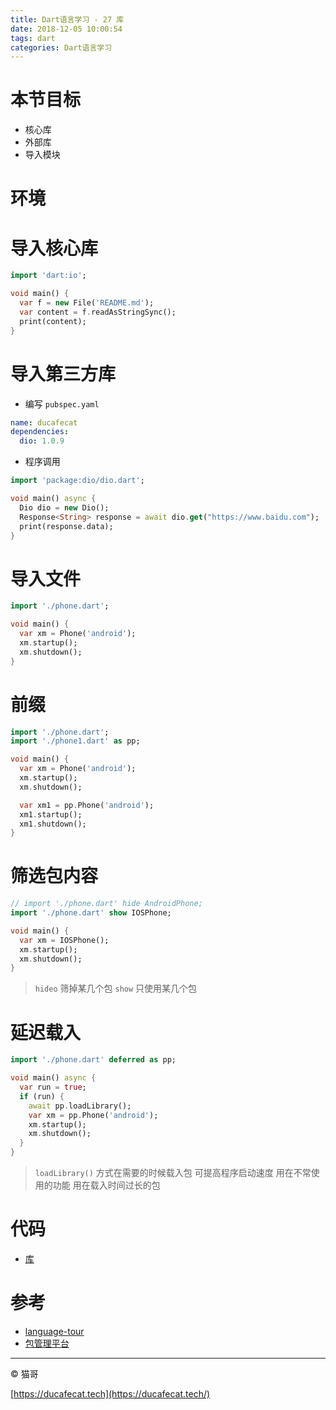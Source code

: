 ```yaml
---
title: Dart语言学习 - 27 库
date: 2018-12-05 10:00:54
tags: dart
categories: Dart语言学习
---
```


# 本节目标

- 核心库
- 外部库
- 导入模块

# 环境

# 导入核心库

```dart
import 'dart:io';

void main() {
  var f = new File('README.md');
  var content = f.readAsStringSync();
  print(content);
}
```

# 导入第三方库

- 编写 `pubspec.yaml`

```yml
name: ducafecat
dependencies:
  dio: 1.0.9
```

- 程序调用

```dart
import 'package:dio/dio.dart';

void main() async {
  Dio dio = new Dio();
  Response<String> response = await dio.get("https://www.baidu.com");
  print(response.data);
}
```

# 导入文件

```dart
import './phone.dart';

void main() {
  var xm = Phone('android');
  xm.startup();
  xm.shutdown();
}
```

# 前缀

```dart
import './phone.dart';
import './phone1.dart' as pp;

void main() {
  var xm = Phone('android');
  xm.startup();
  xm.shutdown();

  var xm1 = pp.Phone('android');
  xm1.startup();
  xm1.shutdown();
}
```

# 筛选包内容

```dart
// import './phone.dart' hide AndroidPhone;
import './phone.dart' show IOSPhone;

void main() {
  var xm = IOSPhone();
  xm.startup();
  xm.shutdown();
}
```

> `hideo` 筛掉某几个包
> `show` 只使用某几个包

# 延迟载入

```dart
import './phone.dart' deferred as pp;

void main() async {
  var run = true;
  if (run) {
    await pp.loadLibrary();
    var xm = pp.Phone('android');
    xm.startup();
    xm.shutdown();
  }
}
```

> `loadLibrary()` 方式在需要的时候载入包
> 可提高程序启动速度
> 用在不常使用的功能
> 用在载入时间过长的包

# 代码

- [库](https://github.com/ducafecat/dart-learn/tree/master/27-%E5%BA%93)

# 参考

- [language-tour](https://www.dartlang.org/guides/language/language-tour)
- [包管理平台](https://pub.dartlang.org/)

----

© 猫哥

[https://ducafecat.tech](https://ducafecat.tech/)
